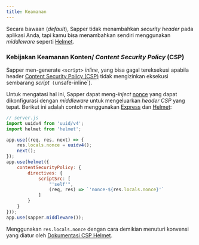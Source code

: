 ```yaml
---
title: Keamanan
---
```


Secara bawaan (_default_), Sapper tidak menambahkan _security header_ pada aplikasi Anda, tapi kamu bisa menambahkan sendiri menggunakan _middleware_ seperti [Helmet][].

### Kebijakan Keamanan Konten/ _Content Security Policy_ (CSP)

Sapper men-generate  `<script>` _inline_, yang bisa gagal tereksekusi apabila header [Content Security Policy (CSP)](https://developer.mozilla.org/en-US/docs/Web/HTTP/CSP)  tidak mengizinkan eksekusi sembarang _script_`	(`unsafe-inline`).

Untuk mengatasi hal ini, Sapper dapat meng-_inject_ [nonce](https://www.troyhunt.com/locking-down-your-website-scripts-with-csp-hashes-nonces-and-report-uri/) yang dapat dikonfigurasi dengan _middleware_ untuk mengeluarkan _header CSP_ yang tepat. Berikut ini adalah contoh menggunakan [Express][] dan [Helmet][]:

```js
// server.js
import uuidv4 from 'uuid/v4';
import helmet from 'helmet';

app.use((req, res, next) => {
	res.locals.nonce = uuidv4();
	next();
});
app.use(helmet({
	contentSecurityPolicy: {
		directives: {
			scriptSrc: [
				"'self'",
				(req, res) => `'nonce-${res.locals.nonce}'`
			]
		}
	}
}));
app.use(sapper.middleware());
```

Menggunakan `res.locals.nonce` dengan cara demikian menuturi konvensi yang diatur oleh 
[Dokumentasi CSP Helmet](https://helmetjs.github.io/docs/csp/#generating-nonces).

[Express]: https://expressjs.com/
[Helmet]: https://helmetjs.github.io/